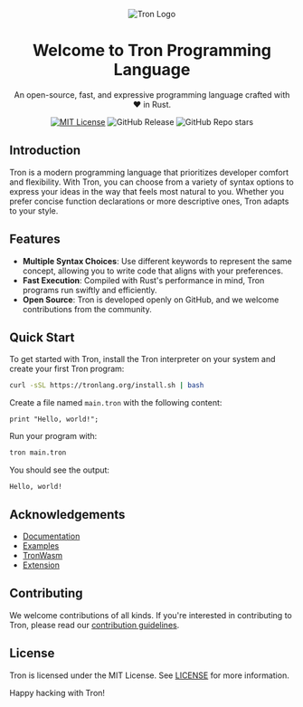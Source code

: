 <div align="center">

![Tron Logo](https://tronlang.org/Tron.svg)

# Welcome to Tron Programming Language

An open-source, fast, and expressive programming language crafted with ❤️ in Rust.

[![MIT License](https://img.shields.io/badge/License-MIT-blue.svg?style=for-the-badge)](https://choosealicense.com/licenses/mit/)
![GitHub Release](https://img.shields.io/github/v/release/starion-dev/Tron?style=for-the-badge)
![GitHub Repo stars](https://img.shields.io/github/stars/starion-dev/Tron?style=for-the-badge)


</div>

## Introduction

Tron is a modern programming language that prioritizes developer comfort and flexibility. With Tron, you can choose from a variety of syntax options to express your ideas in the way that feels most natural to you. Whether you prefer concise function declarations or more descriptive ones, Tron adapts to your style.

## Features

- **Multiple Syntax Choices**: Use different keywords to represent the same concept, allowing you to write code that aligns with your preferences.
- **Fast Execution**: Compiled with Rust's performance in mind, Tron programs run swiftly and efficiently.
- **Open Source**: Tron is developed openly on GitHub, and we welcome contributions from the community.

## Quick Start

To get started with Tron, install the Tron interpreter on your system and create your first Tron program:

```bash
curl -sSL https://tronlang.org/install.sh | bash
```

Create a file named `main.tron` with the following content:

```tron
print "Hello, world!";
```

Run your program with:

```bash
tron main.tron
```

You should see the output:

```
Hello, world!
```

## Acknowledgements

- [Documentation](https://docs.tronlang.org)
- [Examples](https://github.com/starion-dev/Examples)
- [TronWasm](https://wasm.tronlang.org)
- [Extension](https://marketplace.visualstudio.com/items?itemName=TronLang.tron-lang)

## Contributing

We welcome contributions of all kinds. If you're interested in contributing to Tron, please read our [contribution guidelines](https://github.com/TronLang/Tron/CONTRIBUTING.md).

## License

Tron is licensed under the MIT License. See [LICENSE](./LICENSE) for more information.

Happy hacking with Tron!
